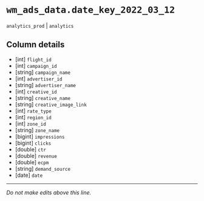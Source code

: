 # `wm_ads_data.date_key_2022_03_12`
`analytics_prod` | `analytics`

## Column details
* [int]       `flight_id`
* [int]       `campaign_id`
* [string]    `campaign_name`
* [int]       `advertiser_id`
* [string]    `advertiser_name`
* [int]       `creative_id`
* [string]    `creative_name`
* [string]    `creative_image_link`
* [int]       `rate_type`
* [int]       `region_id`
* [int]       `zone_id`
* [string]    `zone_name`
* [bigint]    `impressions`
* [bigint]    `clicks`
* [double]    `ctr`
* [double]    `revenue`
* [double]    `ecpm`
* [string]    `demand_source`
* [date]      `date`

-------------------------------------------------------------------------------
*Do not make edits above this line.*
